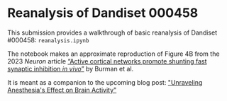 # Reanalysis of Dandiset 000458

This submission provides a walkthrough of basic reanalysis of Dandiset #000458: `reanalysis.ipynb`

The notebook makes an approximate reproduction of Figure 4B from the 2023 _Neuron_ article [“Active cortical networks promote shunting fast synaptic inhibition _in vivo_”](https://doi.org/10.1016/j.neuron.2023.08.005) by Burman et al.

It is meant as a companion to the upcoming blog post: ["Unraveling Anesthesia's Effect on Brain Activity"](https://github.com/dandi/dandi.github.io/pull/74)